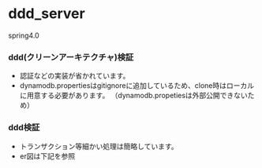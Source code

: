 ddd_server
===============
spring4.0


### ddd(クリーンアーキテクチャ)検証  
* 認証などの実装が省かれています。
* dynamodb.propertiesはgitignoreに追加しているため、clone時はローカルに用意する必要があります。
  （dynamodb.propetiesは外部公開できないため）　



### ddd検証

* トランザクション等細かい処理は簡略しています。
* er図は下記を参照

